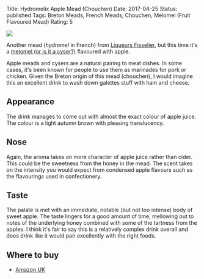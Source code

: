 Title: Hydromelix Apple Mead (Chouchen)
Date: 2017-04-25
Status: published
Tags: Breton Meads, French Meads, Chouchen, Melomel (Fruit Flavoured Mead)
Rating: 5

![](//ws-eu.amazon-adsystem.com/widgets/q?_encoding=UTF8&ASIN=B017SLEWYS&Format=_SL250_&ID=AsinImage&MarketPlace=GB&ServiceVersion=20070822&WS=1&tag=traditionalmead-21)

Another mead (*hydromel* in French) from
[Liqueurs Fisselier](/liqueurs-fisselier/), but this time it's a
[melomel (or is it a cyser?)](/types-of-mead/) flavoured with apple.

<!-- PELICAN_END_SUMMARY -->

Apple meads and cysers are a natural pairing to meat dishes. In some cases, it's
been known for people to use them as marinades for pork or chicken. Given the
Breton origin of this mead (chouchen), I would imagine this an excellent drink
to wash down galettes stuff with ham and cheese.

## Appearance

The drink manages to come out with almost the exact colour of apple juice.
The colour is a light autumn brown with pleasing translucency.

## Nose

Again, the aroma takes on more character of apple juice rather than cider. This
could be the sweetness from the honey in the mead. The scent takes on the 
intensity you would expect from condensed apple flavours such as the
flavourings used in confectionery.

## Taste

The palate is met with an immediate, notable (but not too intense) body of
sweet apple. The taste lingers for a good amount of time, mellowing out to
notes of the underlying honey combined with some of the tartness from the
apples. I think it's fair to say this is a relatively complex drink overall and
does drink like it would pair excellently with the right foods.

## Where to buy

* [Amazon UK](https://www.amazon.co.uk/Fisselier-Hydromelix-Apple-Mead-50/dp/B017SLEWYS/ref=as_li_ss_tl?ie=UTF8&qid=1493154307&sr=8-5&keywords=hydromelix&linkCode=ll1&tag=traditionalmead-21&linkId=0b6e08177fe787af3ede0860a07f0e19)
